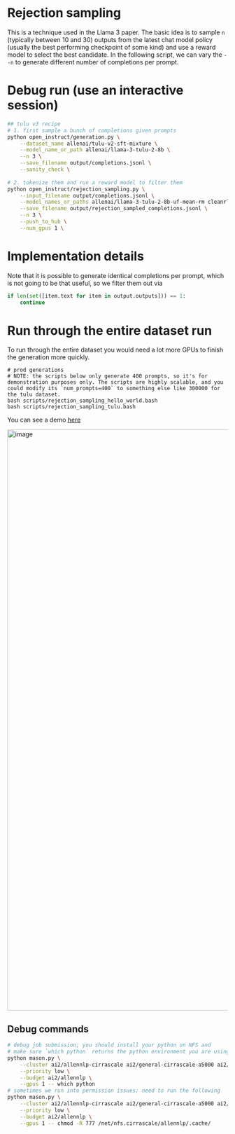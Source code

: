 # Rejection sampling

This is a technique used in the Llama 3 paper. The basic idea is to sample `n` (typically between 10 and 30) outputs from the latest chat model policy (usually
the best performing checkpoint of some kind) and use a reward model to select the best candidate. In the following script, we can vary the `--n` to generate
different number of completions per prompt.


# Debug run (use an interactive session)

```bash
## tulu v3 recipe
# 1. first sample a bunch of completions given prompts
python open_instruct/generation.py \
    --dataset_name allenai/tulu-v2-sft-mixture \
    --model_name_or_path allenai/llama-3-tulu-2-8b \
    --n 3 \
    --save_filename output/completions.jsonl \
    --sanity_check \
    
# 2. tokenize them and run a reward model to filter them
python open_instruct/rejection_sampling.py \
    --input_filename output/completions.jsonl \
    --model_names_or_paths allenai/llama-3-tulu-2-8b-uf-mean-rm cleanrl/EleutherAI_pythia-1b-deduped__reward__tldr \
    --save_filename output/rejection_sampled_completions.jsonl \
    --n 3 \
    --push_to_hub \
    --num_gpus 1 \
```

# Implementation details

Note that it is possible to generate identical completions per prompt, which is not going to be that useful, so we filter them out via

```py
if len(set([item.text for item in output.outputs])) == 1:
    continue
```


# Run through the entire dataset run

To run through the entire dataset you would need a lot more GPUs to finish the generation more quickly. 


```
# prod generations
# NOTE: the scripts below only generate 400 prompts, so it's for demonstration purposes only. The scripts are highly scalable, and you could modify its `num_prompts=400` to something else like 300000 for the tulu dataset.
bash scripts/rejection_sampling_hello_world.bash
bash scripts/rejection_sampling_tulu.bash
```

You can see a demo [here](https://drive.google.com/file/d/1dq3KG15ajpOv8tFYEZGS4tlW7G55oOYP/view?usp=sharing)

<img width="1327" alt="image" src="https://github.com/user-attachments/assets/71a15671-e054-4eab-a571-715881958e74">



## Debug commands


```bash
# debug job submission; you should install your python on NFS and
# make sure `which python` returns the python environment you are using
python mason.py \
    --cluster ai2/allennlp-cirrascale ai2/general-cirrascale-a5000 ai2/general-cirrascale-a5000 ai2/general-cirrascale-a100-80g-ib \
    --priority low \
    --budget ai2/allennlp \
    --gpus 1 -- which python
# sometimes we run into permission issues; need to run the following
python mason.py \
    --cluster ai2/allennlp-cirrascale ai2/general-cirrascale-a5000 ai2/general-cirrascale-a5000 ai2/general-cirrascale-a100-80g-ib \
    --priority low \
    --budget ai2/allennlp \
    --gpus 1 -- chmod -R 777 /net/nfs.cirrascale/allennlp/.cache/
```
